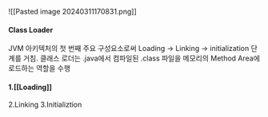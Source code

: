 ![[Pasted image 20240311170831.png]]


#### Class Loader
JVM 아키텍처의 첫 번째 주요 구성요소로써 Loading -> Linking -> initialization 단계를 거침.
클래스 로더는 .java에서 컴파일된 .class 파일을 메모리의 Method Area에 로드하는 역할을 수행
#### 1.[[Loading]]
2.Linking
3.Initializtion